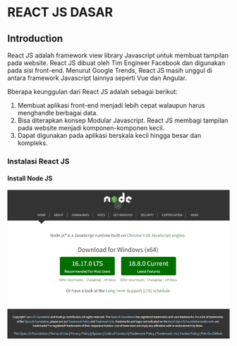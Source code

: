 # REACT JS DASAR
## Introduction
React JS adalah framework view library Javascript untuk membuat tampilan pada website. React JS dibuat oleh Tim Engineer Facebook dan digunakan pada sisi front-end. Menurut Google Trends, React JS masih unggul di antara framework Javascript lainnya seperti Vue dan Angular.

Bberapa keunggulan dari React JS adalah sebagai berikut:

1. Membuat aplikasi front-end menjadi lebih cepat walaupun harus menghandle berbagai data. 
2. Bisa diterapkan konsep Modular Javascript. React JS membagi tampilan pada website menjadi komponen-komponen kecil.
3. Dapat digunakan pada aplikasi berskala kecil hingga besar dan kompleks.

### Instalasi React JS
#### Install Node JS
![](assets/a.PNG)

[](https://nodejs.org)

